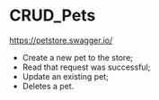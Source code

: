 # CRUD_Pets

https://petstore.swagger.io/

* Create a new pet to the store;
* Read that request was successful;
* Update an existing pet;
* Deletes a pet.
